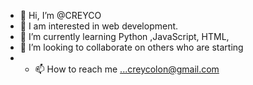 - 👋 Hi, I’m @CREYCO
- 👀 I am interested in web development.
- 🌱 I’m currently learning Python ,JavaScript, HTML, 
- 💞️ I’m looking to collaborate on others who are starting
- - 📫 How to reach me ...creycolon@gmail.com

<!---
CREYCO/CREYCO is a ✨ special ✨ repository because its `README.md` (this file) appears on your GitHub profile.
You can click the Preview link to take a look at your changes.
--->

